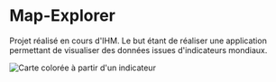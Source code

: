 # Map-Explorer
 Projet réalisé en cours d'IHM. Le but étant de réaliser une application permettant de visualiser des données issues d'indicateurs mondiaux.

![Carte colorée à partir d'un indicateur](https://github.com/JulienPolop/Map-Explorer/blob/master/images/Map%20Color%C3%A9e.PNG)
